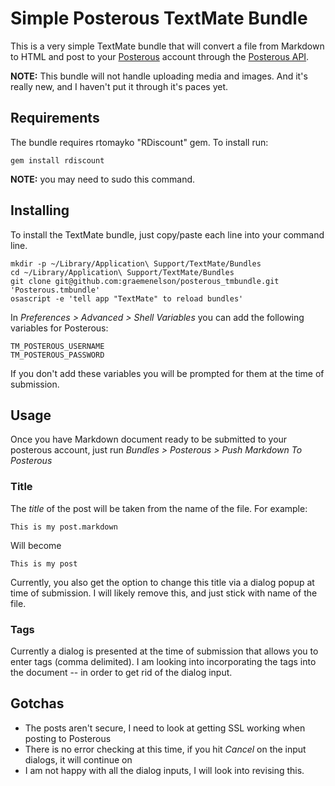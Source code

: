 # Simple Posterous TextMate Bundle

This is a very simple TextMate bundle that will convert a file from Markdown to HTML and post to your [Posterous](http://posterous.com) account through the [Posterous API](http://posterous.com/api).  
                                                                                 
**NOTE:** This bundle will not handle uploading media and images. And it's really new, and I haven't put it through it's paces yet.

## Requirements

The bundle requires rtomayko "RDiscount" gem.  To install run:

    gem install rdiscount
    
**NOTE:** you may need to sudo this command.

## Installing

To install the TextMate bundle, just copy/paste each line into your command line.

    mkdir -p ~/Library/Application\ Support/TextMate/Bundles
    cd ~/Library/Application\ Support/TextMate/Bundles
    git clone git@github.com:graemenelson/posterous_tmbundle.git 'Posterous.tmbundle'
    osascript -e 'tell app "TextMate" to reload bundles'      
    
In *Preferences > Advanced > Shell Variables* you can add the following variables for Posterous:

    TM_POSTEROUS_USERNAME
    TM_POSTEROUS_PASSWORD
    
If you don't add these variables you will be prompted for them at the time of submission.

## Usage

Once you have Markdown document ready to be submitted to your posterous account, just run *Bundles > Posterous > Push Markdown To Posterous*

### Title 

The *title* of the post will be taken from the name of the file.  For example:

    This is my post.markdown
    
Will become

    This is my post
    
Currently, you also get the option to change this title via a dialog popup at time of submission.  I will likely remove this, and just stick with name of the file.

### Tags

Currently a dialog is presented at the time of submission that allows you to enter tags (comma delimited).  I am looking into incorporating the tags into the document -- in order to get rid of the dialog input.

## Gotchas

* The posts aren't secure, I need to look at getting SSL working when posting to Posterous
* There is no error checking at this time, if you hit *Cancel* on the input dialogs, it will continue on
* I am not happy with all the dialog inputs, I will look into revising this.

